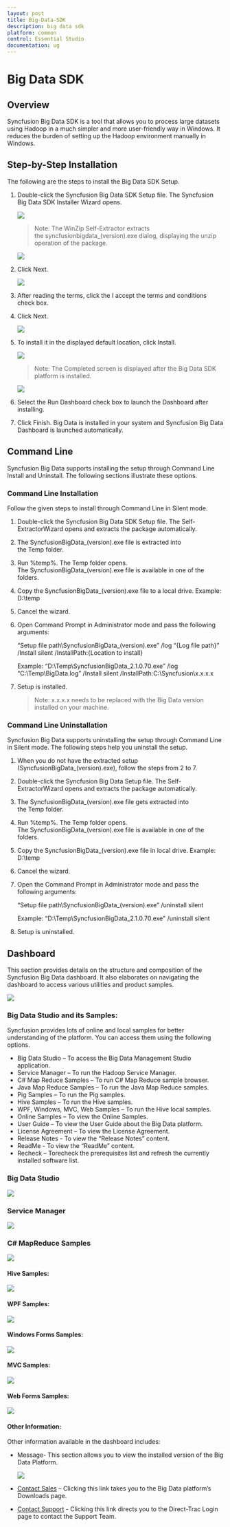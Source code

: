 ```yaml
---
layout: post
title: Big-Data-SDK
description: big data sdk
platform: common
control: Essential Studio
documentation: ug
---
```


# Big Data SDK

## Overview

Syncfusion Big Data SDK is a tool that allows you to process large datasets using Hadoop in a much simpler and more user-friendly way in Windows. It reduces the burden of setting up the Hadoop environment manually in Windows.

## Step-by-Step Installation

The following are the steps to install the Big Data SDK Setup.

1. Double-click the Syncfusion Big Data SDK Setup file. The Syncfusion Big Data SDK Installer Wizard opens.

   ![](Step-by-Step-Installation_images/Step-by-Step-Installation_img1.png)
   
   > Note: The WinZip Self-Extractor extracts the syncfusionbigdata_(version).exe dialog, displaying the unzip operation of the package. 

   ![](Step-by-Step-Installation_images/Step-by-Step-Installation_img3.png)

2. Click Next.

   ![](Step-by-Step-Installation_images/Step-by-Step-Installation_img4.png)

3. After reading the terms, click the I accept the terms and conditions check box.

4. Click Next.

   ![](Step-by-Step-Installation_images/Step-by-Step-Installation_img5.png)

9. To install it in the displayed default location, click Install.

   ![](Step-by-Step-Installation_images/Step-by-Step-Installation_img6.png)

   > Note: The Completed screen is displayed after the Big Data SDK platform is installed.

   ![](Step-by-Step-Installation_images/Step-by-Step-Installation_img8.png)

7. Select the Run Dashboard check box to launch the Dashboard after installing.

8. Click Finish. Big Data is installed in your system and Syncfusion Big Data Dashboard is launched automatically.


## Command Line 

Syncfusion Big Data supports installing the setup through Command Line Install and Uninstall. The following sections illustrate these options. 


### Command Line Installation

Follow the given steps to install through Command Line in Silent mode.

1. Double-click the Syncfusion Big Data SDK Setup file. The Self-ExtractorWizard opens and extracts the package automatically.
2. The SyncfusionBigData_(version).exe file is extracted into the Temp folder. 
3. Run %temp%. The Temp folder opens. The SyncfusionBigData_(version).exe file is available in one of the folders.
4. Copy the SyncfusionBigData_(version).exe file to a local drive. Example: D:\temp
5. Cancel the wizard.
6. Open Command Prompt in Administrator mode and pass the following arguments:

   “Setup file path\SyncfusionBigData_(version).exe” /log “{Log file path}” /Install silent /InstallPath:{Location to install}

    Example: “D:\Temp\SyncfusionBigData_2.1.0.70.exe” /log “C:\Temp\BigData.log” /Install silent /InstallPath:C:\Syncfusion\x.x.x.x

7. Setup is installed.
   > Note: x.x.x.x needs to be replaced with the Big Data version installed on your machine.
   

### Command Line Uninstallation

Syncfusion Big Data supports uninstalling the setup through Command Line in Silent mode. The following steps help you uninstall the setup. 

1. When you do not have the extracted setup (SyncfusionBigData_(version).exe), follow the steps from 2 to 7.
2. Double-click the Syncfusion Big Data Setup file. The Self-ExtractorWizard opens and extracts the package automatically.
3. The SyncfusionBigData_(version).exe file gets extracted into the Temp folder.
4. Run %temp%. The Temp folder opens. The SyncfusionBigData_(version).exe file is available in one of the folders.
5. Copy the SyncfusionBigData_(version).exe file in local drive. Example: D:\temp
6. Cancel the wizard.
7. Open the Command Prompt in Administrator mode and pass the following arguments: 

   “Setup file path\SyncfusionBigData_(version).exe” /uninstall silent

   Example: “D:\Temp\SyncfusionBigData_2.1.0.70.exe" /uninstall silent

8. Setup is uninstalled.

## Dashboard

This section provides details on the structure and composition of the Syncfusion Big Data dashboard. It also elaborates on navigating the dashboard to access various utilities and product samples.



![](Dashboard_images/Dashboard_img1.png)



### Big Data Studio and its Samples:

Syncfusion provides lots of online and local samples for better understanding of the platform. You can access them using the following options.  

* Big Data Studio – To access the Big Data Management Studio application.
* Service Manager – To run the Hadoop Service Manager.
* C# Map Reduce Samples – To run C# Map Reduce sample browser.
* Java Map Reduce Samples – To run the Java Map Reduce samples.
* Pig Samples – To run the Pig samples.
* Hive Samples – To run the Hive samples.
* WPF, Windows, MVC, Web Samples – To run the Hive local samples.
* Online Samples – To view the Online Samples.
* User Guide – To view the User Guide about the Big Data platform.
* License Agreement – To view the License Agreement.
* Release Notes - To view the “Release Notes” content.
* ReadMe - To view the “ReadMe” content.
* Recheck – Torecheck the prerequisites list and refresh the currently installed software list.

### Big Data Studio

![](Big-Data-Studio_images/Big-Data-Studio_img1.png)

### Service Manager

![](Service-Manager_images/Service-Manager_img1.png)

### C# MapReduce Samples



![](C-MapReduce-Samples_images/C-MapReduce-Samples_img1.png)



#### Hive Samples:



![](C-MapReduce-Samples_images/C-MapReduce-Samples_img2.png)



#### WPF Samples:



![](C-MapReduce-Samples_images/C-MapReduce-Samples_img3.png)



#### Windows Forms Samples:



![](C-MapReduce-Samples_images/C-MapReduce-Samples_img4.png)



#### MVC Samples: 



![](C-MapReduce-Samples_images/C-MapReduce-Samples_img5.png)



#### Web Forms Samples: 



![](C-MapReduce-Samples_images/C-MapReduce-Samples_img6.png)



#### Other Information:

Other information available in the dashboard includes:

* Message- This section allows you to view the installed version of the Big Data Platform.

  ![](C-MapReduce-Samples_images/C-MapReduce-Samples_img7.png)

* [Contact Sales](http://www.syncfusion.com/downloads/bigdata/confirmation) – Clicking this link takes you to the Big Data platform’s Downloads page.

* [Contact Support](http://www.syncfusion.com/Account/Logon?ReturnUrl=%2fsupport%2fdirecttrac) - Clicking this link directs you to the Direct-Trac Login page to contact the Support Team.
